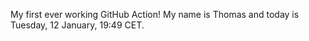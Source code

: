 My first ever working GitHub Action!
My name is Thomas and today is Tuesday, 12 January, 19:49 CET. 
